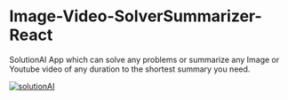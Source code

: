 # Image-Video-SolverSummarizer-React
SolutionAI App which can solve any problems or summarize any Image or Youtube video of any duration to the shortest summary you need.


[![solutionAI](https://img.youtube.com/vi/UC4ASOdzLPh43vQiyuwD537A/maxresdefault.jpg)](https://www.youtube.com/watch?v=UC4ASOdzLPh43vQiyuwD537A)



